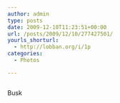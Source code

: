 ```yaml
---
author: admin
type: posts
date: 2009-12-10T11:23:51+00:00
url: /posts/2009/12/10/277427501/
yourls_shorturl:
  - http://lobban.org/i/1p
categories:
  - Photos

---
```

<div class="figure">
  <img src="https://andy.lobban.org/photo/1280/277427501/1/tumblr_kufozr5Tq01qzrl7b" alt="" />
</div>

Busk